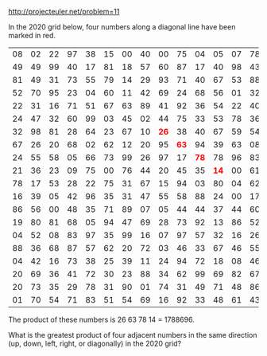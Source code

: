 http://projecteuler.net/problem=11

In the 2020 grid below, four numbers along a diagonal line have been marked in red.

<table>
<tr><td>08</td><td>02</td><td>22</td><td>97</td><td>38</td><td>15</td><td>00</td><td>40</td><td>00</td><td>75</td><td>04</td><td>05</td><td>07</td><td>78</td><td>52</td><td>12</td><td>50</td><td>77</td><td>91</td><td>08</td></tr>
<tr><td>49</td><td>49</td><td>99</td><td>40</td><td>17</td><td>81</td><td>18</td><td>57</td><td>60</td><td>87</td><td>17</td><td>40</td><td>98</td><td>43</td><td>69</td><td>48</td><td>04</td><td>56</td><td>62</td><td>00</td></tr>
<tr><td>81</td><td>49</td><td>31</td><td>73</td><td>55</td><td>79</td><td>14</td><td>29</td><td>93</td><td>71</td><td>40</td><td>67</td><td>53</td><td>88</td><td>30</td><td>03</td><td>49</td><td>13</td><td>36</td><td>65</td></tr>
<tr><td>52</td><td>70</td><td>95</td><td>23</td><td>04</td><td>60</td><td>11</td><td>42</td><td>69</td><td>24</td><td>68</td><td>56</td><td>01</td><td>32</td><td>56</td><td>71</td><td>37</td><td>02</td><td>36</td><td>91</td></tr>
<tr><td>22</td><td>31</td><td>16</td><td>71</td><td>51</td><td>67</td><td>63</td><td>89</td><td>41</td><td>92</td><td>36</td><td>54</td><td>22</td><td>40</td><td>40</td><td>28</td><td>66</td><td>33</td><td>13</td><td>80</td></tr>
<tr><td>24</td><td>47</td><td>32</td><td>60</td><td>99</td><td>03</td><td>45</td><td>02</td><td>44</td><td>75</td><td>33</td><td>53</td><td>78</td><td>36</td><td>84</td><td>20</td><td>35</td><td>17</td><td>12</td><td>50</td></tr>
<tr><td>32</td><td>98</td><td>81</td><td>28</td><td>64</td><td>23</td><td>67</td><td>10</td><td style="font-weight: bold; color: red;">26</td><td>38</td><td>40</td><td>67</td><td>59</td><td>54</td><td>70</td><td>66</td><td>18</td><td>38</td><td>64</td><td>70</td></tr>
<tr><td>67</td><td>26</td><td>20</td><td>68</td><td>02</td><td>62</td><td>12</td><td>20</td><td>95</td><td style="font-weight: bold; color: red;">63</td><td>94</td><td>39</td><td>63</td><td>08</td><td>40</td><td>91</td><td>66</td><td>49</td><td>94</td><td>21</td></tr>
<tr><td>24</td><td>55</td><td>58</td><td>05</td><td>66</td><td>73</td><td>99</td><td>26</td><td>97</td><td>17</td><td style="font-weight: bold; color: red;">78</td><td>78</td><td>96</td><td>83</td><td>14</td><td>88</td><td>34</td><td>89</td><td>63</td><td>72</td></tr>
<tr><td>21</td><td>36</td><td>23</td><td>09</td><td>75</td><td>00</td><td>76</td><td>44</td><td>20</td><td>45</td><td>35</td><td style="font-weight: bold; color: red;">14</td><td>00</td><td>61</td><td>33</td><td>97</td><td>34</td><td>31</td><td>33</td><td>95</td></tr>
<tr><td>78</td><td>17</td><td>53</td><td>28</td><td>22</td><td>75</td><td>31</td><td>67</td><td>15</td><td>94</td><td>03</td><td>80</td><td>04</td><td>62</td><td>16</td><td>14</td><td>09</td><td>53</td><td>56</td><td>92</td></tr>
<tr><td>16</td><td>39</td><td>05</td><td>42</td><td>96</td><td>35</td><td>31</td><td>47</td><td>55</td><td>58</td><td>88</td><td>24</td><td>00</td><td>17</td><td>54</td><td>24</td><td>36</td><td>29</td><td>85</td><td>57</td></tr>
<tr><td>86</td><td>56</td><td>00</td><td>48</td><td>35</td><td>71</td><td>89</td><td>07</td><td>05</td><td>44</td><td>44</td><td>37</td><td>44</td><td>60</td><td>21</td><td>58</td><td>51</td><td>54</td><td>17</td><td>58</td></tr>
<tr><td>19</td><td>80</td><td>81</td><td>68</td><td>05</td><td>94</td><td>47</td><td>69</td><td>28</td><td>73</td><td>92</td><td>13</td><td>86</td><td>52</td><td>17</td><td>77</td><td>04</td><td>89</td><td>55</td><td>40</td></tr>
<tr><td>04</td><td>52</td><td>08</td><td>83</td><td>97</td><td>35</td><td>99</td><td>16</td><td>07</td><td>97</td><td>57</td><td>32</td><td>16</td><td>26</td><td>26</td><td>79</td><td>33</td><td>27</td><td>98</td><td>66</td></tr>
<tr><td>88</td><td>36</td><td>68</td><td>87</td><td>57</td><td>62</td><td>20</td><td>72</td><td>03</td><td>46</td><td>33</td><td>67</td><td>46</td><td>55</td><td>12</td><td>32</td><td>63</td><td>93</td><td>53</td><td>69</td></tr>
<tr><td>04</td><td>42</td><td>16</td><td>73</td><td>38</td><td>25</td><td>39</td><td>11</td><td>24</td><td>94</td><td>72</td><td>18</td><td>08</td><td>46</td><td>29</td><td>32</td><td>40</td><td>62</td><td>76</td><td>36</td></tr>
<tr><td>20</td><td>69</td><td>36</td><td>41</td><td>72</td><td>30</td><td>23</td><td>88</td><td>34</td><td>62</td><td>99</td><td>69</td><td>82</td><td>67</td><td>59</td><td>85</td><td>74</td><td>04</td><td>36</td><td>16</td></tr>
<tr><td>20</td><td>73</td><td>35</td><td>29</td><td>78</td><td>31</td><td>90</td><td>01</td><td>74</td><td>31</td><td>49</td><td>71</td><td>48</td><td>86</td><td>81</td><td>16</td><td>23</td><td>57</td><td>05</td><td>54</td></tr>
<tr><td>01</td><td>70</td><td>54</td><td>71</td><td>83</td><td>51</td><td>54</td><td>69</td><td>16</td><td>92</td><td>33</td><td>48</td><td>61</td><td>43</td><td>52</td><td>01</td><td>89</td><td>19</td><td>67</td><td>48</td></tr>
</table>

The product of these numbers is 26  63  78  14 = 1788696.

What is the greatest product of four adjacent numbers in the same direction
(up, down, left, right, or diagonally) in the 2020 grid?
